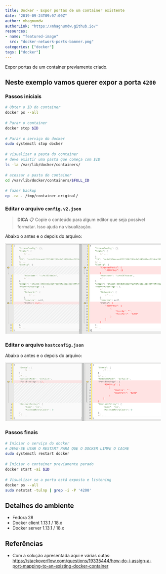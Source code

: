 ```yaml
---
title: Docker - Expor portas de um container existente
date: "2019-09-24T09:07:00Z"
author: mhagnumdw
authorLink: "https://mhagnumdw.github.io/"
resources:
- name: "featured-image"
  src: "docker-network-ports-banner.png"
categories: ["docker"]
tags: ["docker"]
---
```


Expor portas de um container previamente criado.

<!--more-->

## Neste exemplo vamos querer expor a porta `4200`

### Passos iniciais

```bash
# Obter o ID do container
docker ps --all

# Parar o container
docker stop $ID

# Parar o serviço do docker
sudo systemctl stop docker

# visualizar a pasta do container
# deve existir uma pasta que começa com $ID
ls -la /var/lib/docker/containers/

# acessar a pasta do container
cd /var/lib/docker/containers/$FULL_ID

# fazer backup
cp -ra . /tmp/container-original/
```

### Editar o arquivo `config.v2.json`

> **DICA** 📋 Copie o conteúdo para algum editor que seja possível formatar. Isso ajuda na visualização.

 Abaixo o antes e o depois do arquivo:

![Diff config.v2.json](diff-configv2json.png)

### Editar o arquivo `hostconfig.json`

Abaixo o antes e o depois do arquivo:

![Diff hostconfig.json](diff-hostconfigjson.png)

### Passos finais

```bash
# Iniciar o serviço do docker
# DEVE-SE USAR O RESTART PARA QUE O DOCKER LIMPE O CACHE
sudo systemctl restart docker

# Iniciar o container previamente parado
docker start -ai $ID

# Visualizar se a porta está exposta e listening
docker ps --all
sudo netstat -tulnp | grep -i -P '4200'
```

## Detalhes do ambiente

- Fedora 28
- Docker client 1.13.1 / 18.x
- Docker server 1.13.1 / 18.x

## Referências

- Com a solução apresentada aqui e várias outas: <https://stackoverflow.com/questions/19335444/how-do-i-assign-a-port-mapping-to-an-existing-docker-container>
